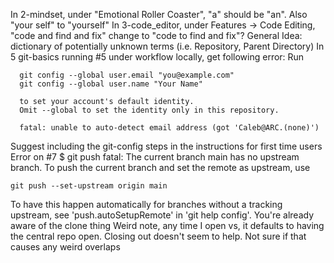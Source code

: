 In 2-mindset, under "Emotional Roller Coaster", "a" should be "an". Also "your self" to "yourself"
In 3-code_editor, under Features -> Code Editing, "code and find and fix" change to "code to find and fix"?
General Idea: dictionary of potentially unknown terms (i.e. Repository, Parent Directory)
In 5 git-basics running #5 under workflow locally, get following error:
      Run

      git config --global user.email "you@example.com"
      git config --global user.name "Your Name"

      to set your account's default identity.
      Omit --global to set the identity only in this repository.

      fatal: unable to auto-detect email address (got 'Caleb@ARC.(none)')
Suggest including the git-config steps in the instructions for first time users
Error on #7
    $ git push
     fatal: The current branch main has no upstream branch.
     To push the current branch and set the remote as upstream, use

    git push --set-upstream origin main

   To have this happen automatically for branches without a tracking
   upstream, see 'push.autoSetupRemote' in 'git help config'.
You're already aware of the clone thing
Weird note, any time I open vs, it defaults to having the central repo open. Closing out doesn't seem to help. Not sure if that causes any weird overlaps